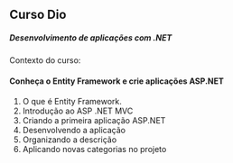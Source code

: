## Curso Dio 

##### Desenvolvimento de aplicações com .NET

Contexto do curso:

#### Conheça o Entity Framework e crie aplicações ASP.NET
1.  O que é Entity Framework.
2. 	Introdução ao ASP .NET MVC
3.	Criando a primeira aplicação ASP.NET
3.	Desenvolvendo a aplicação
3.	Organizando a descrição
3.	Aplicando novas categorias no projeto

